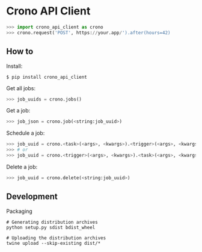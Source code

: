 # Crono API Client

```python
>>> import crono_api_client as crono
>>> crono.request('POST', https://your.app/').after(hours=42)
```

## How to

Install:
```console
$ pip install crono_api_client
```

Get all jobs:
```python
>>> job_uuids = crono.jobs()
```

Get a job:
```python
>>> job_json = crono.job(<string:job_uuid>)
```

Schedule a job:
```python
>>> job_uuid = crono.<task>(<args>, <kwargs>).<trigger>(<args>, <kwargs>)
>>> # or
>>> job_uuid = crono.<trigger>(<args>, <kwargs>).<task>(<args>, <kwargs>)
```

Delete a job:
```python
>>> job_uuid = crono.delete(<string:job_uuid>)
```

## Development

Packaging

	# Generating distribution archives
	python setup.py sdist bdist_wheel

	# Uploading the distribution archives
	twine upload --skip-existing dist/*
